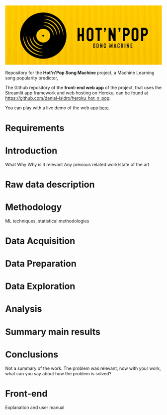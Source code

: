 ![logo](https://github.com/daniel-isidro/hot_n_pop_song_machine/blob/master/media/hnp_logo.jpeg)

Repository for the **Hot'n'Pop Song Machine** project, a Machine Learning song popularity predictor,

The Github repository of the **front-end web app** of the project, that uses the Streamlit app framework and web hosting on Heroku, can be found at https://github.com/daniel-isidro/heroku_hot_n_pop.

You can play with a live demo of the web app [here](https://hot-n-pop-song-machine.herokuapp.com).

# Requirements


# Introduction

What
Why
Why is it relevant
Any previous related work/state of the art

# Raw data description

# Methodology

ML techniques, statistical methodologies

# Data Acquisition


# Data Preparation



# Data Exploration



# Analysis



# Summary main results



# Conclusions

Not a summary of the work. The problem was relevant, now with your work, what can you say about how the problem is solved?

# Front-end

Explanation and user manual
